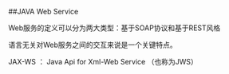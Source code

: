 ##JAVA Web Service 

Web服务的定义可以分为两大类型：基于SOAP协议和基于REST风格

语言无关对Web服务之间的交互来说是一个关键特点。

JAX-WS ： Java Api for Xml-Web Service （也称为JWS）

